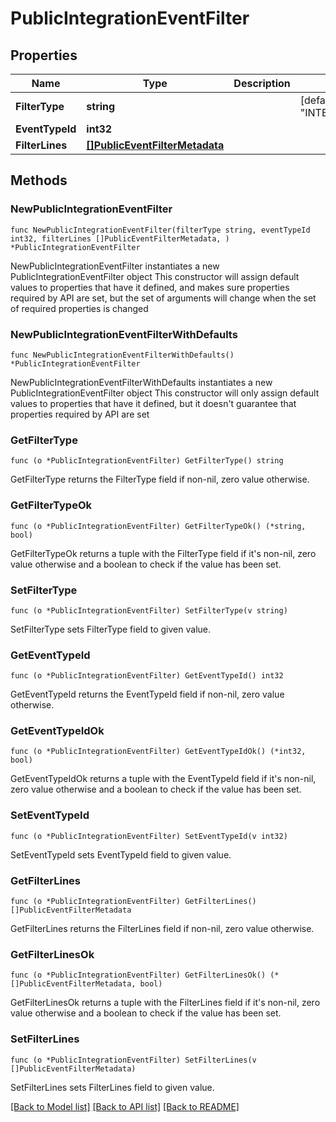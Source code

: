# PublicIntegrationEventFilter

## Properties

Name | Type | Description | Notes
------------ | ------------- | ------------- | -------------
**FilterType** | **string** |  | [default to "INTEGRATION_EVENT"]
**EventTypeId** | **int32** |  | 
**FilterLines** | [**[]PublicEventFilterMetadata**](PublicEventFilterMetadata.md) |  | 

## Methods

### NewPublicIntegrationEventFilter

`func NewPublicIntegrationEventFilter(filterType string, eventTypeId int32, filterLines []PublicEventFilterMetadata, ) *PublicIntegrationEventFilter`

NewPublicIntegrationEventFilter instantiates a new PublicIntegrationEventFilter object
This constructor will assign default values to properties that have it defined,
and makes sure properties required by API are set, but the set of arguments
will change when the set of required properties is changed

### NewPublicIntegrationEventFilterWithDefaults

`func NewPublicIntegrationEventFilterWithDefaults() *PublicIntegrationEventFilter`

NewPublicIntegrationEventFilterWithDefaults instantiates a new PublicIntegrationEventFilter object
This constructor will only assign default values to properties that have it defined,
but it doesn't guarantee that properties required by API are set

### GetFilterType

`func (o *PublicIntegrationEventFilter) GetFilterType() string`

GetFilterType returns the FilterType field if non-nil, zero value otherwise.

### GetFilterTypeOk

`func (o *PublicIntegrationEventFilter) GetFilterTypeOk() (*string, bool)`

GetFilterTypeOk returns a tuple with the FilterType field if it's non-nil, zero value otherwise
and a boolean to check if the value has been set.

### SetFilterType

`func (o *PublicIntegrationEventFilter) SetFilterType(v string)`

SetFilterType sets FilterType field to given value.


### GetEventTypeId

`func (o *PublicIntegrationEventFilter) GetEventTypeId() int32`

GetEventTypeId returns the EventTypeId field if non-nil, zero value otherwise.

### GetEventTypeIdOk

`func (o *PublicIntegrationEventFilter) GetEventTypeIdOk() (*int32, bool)`

GetEventTypeIdOk returns a tuple with the EventTypeId field if it's non-nil, zero value otherwise
and a boolean to check if the value has been set.

### SetEventTypeId

`func (o *PublicIntegrationEventFilter) SetEventTypeId(v int32)`

SetEventTypeId sets EventTypeId field to given value.


### GetFilterLines

`func (o *PublicIntegrationEventFilter) GetFilterLines() []PublicEventFilterMetadata`

GetFilterLines returns the FilterLines field if non-nil, zero value otherwise.

### GetFilterLinesOk

`func (o *PublicIntegrationEventFilter) GetFilterLinesOk() (*[]PublicEventFilterMetadata, bool)`

GetFilterLinesOk returns a tuple with the FilterLines field if it's non-nil, zero value otherwise
and a boolean to check if the value has been set.

### SetFilterLines

`func (o *PublicIntegrationEventFilter) SetFilterLines(v []PublicEventFilterMetadata)`

SetFilterLines sets FilterLines field to given value.



[[Back to Model list]](../README.md#documentation-for-models) [[Back to API list]](../README.md#documentation-for-api-endpoints) [[Back to README]](../README.md)


